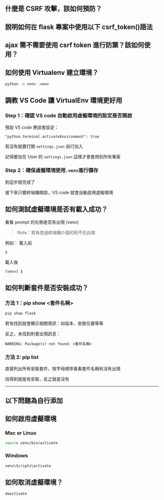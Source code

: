 ## 什麼是 CSRF 攻擊，該如何預防？

## 說明如何在 flask 專案中使用以下 csrf_token()語法

## ajax 需不需要使用 csrf token 進行防禦？該如何使用？

## 如何使用 Virtualenv 建立環境？
```bash
python -m venv .venv
```
## 調教 VS Code 讓 VirtualEnv 環境更好用

### Step 1：確認 VS code 自動啟用虛擬環境的設定是否開啟
預設 VS code 應該會設定：
```
"python.terminal.activateEnvironment": true
```

若沒有就要打開 `settings.json` 自行加入

記得要加在 User 的 `settings.json` 這樣才會套用到所有專案

### Step 2：確保虛擬環境使用`.venv`進行儲存
到這步就完成了

接下來只要終端機開啟，VS code 就會自動啟用虛擬環境

## 如何測試虛擬環境是否有載入成功？
看看 prompt 的左側是否有出現 (venv)
> Note：若有改過終端機介面的則不在此限

例如：
載入前
```bash
$
```

載入後
```bash
(venv) $
```

## 如何判斷套件是否安裝成功？

### 方法 1：pip show <套件名稱>
```bash
pip show flask
```

若有找到就會顯示相關資訊：如版本、安裝位置等等

反之，未找到則會出現訊息：
```
WARNING: Package(s) not found: <套件名稱>
```

### 方法 2: pip list
直接列出所有安裝套件，按字母順序看看套件名稱有沒有出現

找得到就是有安裝，反之就是沒有

---
## 以下問題為自行添加

## 如何啟用虛擬環境
### Mac or Linux
```bash
source venv/bin/activate
```

### Windows
```powershell
venv\Scripts\activate
```

## 如何取消虛擬環境？
```bash
deactivate
```
